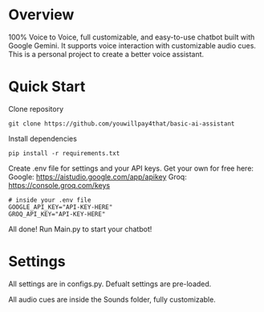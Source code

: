 # Overview

100% Voice to Voice, full customizable, and easy-to-use chatbot built with Google Gemini. It supports voice interaction with customizable audio cues. This is a personal project to create a better voice assistant.


# Quick Start
Clone repository
```
git clone https://github.com/youwillpay4that/basic-ai-assistant
```

Install dependencies
```
pip install -r requirements.txt
```

Create .env file for settings and your API keys. Get your own for free here: 
Google: https://aistudio.google.com/app/apikey
Groq: https://console.groq.com/keys
```
# inside your .env file
GOOGLE_API_KEY="API-KEY-HERE"
GROQ_API_KEY="API-KEY-HERE"
```

All done! Run Main.py to start your chatbot!

# Settings
All settings are in configs.py. Defualt settings are pre-loaded.

All audio cues are inside the Sounds folder, fully customizable.
